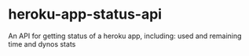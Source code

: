 # heroku-app-status-api
An API for getting status of a heroku app, including: used and remaining time and dynos stats

